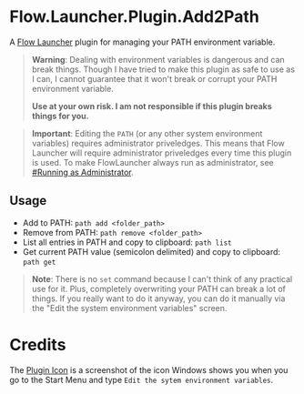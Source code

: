 <!-- This README file was generated by the FlowLauncher C# Dotnet Plugin template (https://github.com/Flow-Launcher/dotnet-template), then edited manually-->

Flow.Launcher.Plugin.Add2Path
==================

A [Flow Launcher](https://github.com/Flow-Launcher/Flow.Launcher) plugin
for managing your PATH environment variable.

> **Warning**: Dealing with environment variables is dangerous and can break things. Though I have tried to make this plugin as safe to use as I can, I cannot guarantee that it won't break or corrupt your PATH environment variable.
>
> **Use at your own risk. I am not responsible if this plugin breaks things for you.**

> **Important**: Editing the `PATH` (or any other system environment variables) requires administrator priveledges. This means that Flow Launcher will require administrator priveledges every time this plugin is used. To make FlowLauncher always run as administrator, see [#Running as Administrator](#running-as-administrator).

## Usage

- Add to PATH: `path add <folder_path>`
- Remove from PATH: `path remove <folder_path>`
- List all entries in PATH and copy to clipboard: `path list`
- Get current PATH value (semicolon delimited) and copy to clipboard: `path get`

> **Note**: There is no `set` command because I can't think of any practical use
> for it. Plus, completely overwriting your PATH can break a lot of things.
> If you really want to do it anyway, you can do it manually via the
> "Edit the system environment variables" screen.

# Credits

The [Plugin Icon](icon.png) is a screenshot of the icon Windows shows you when you go to the Start Menu and type `Edit the sytem environment variables`.